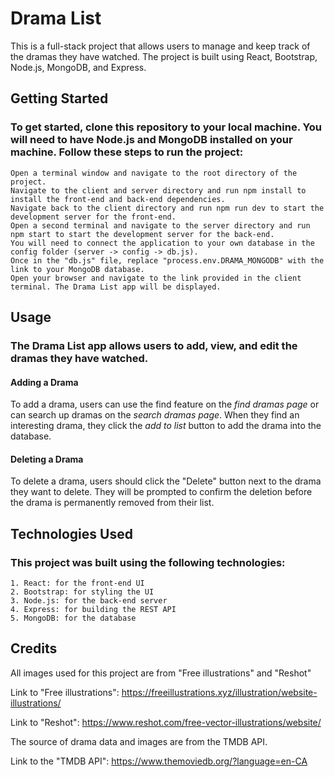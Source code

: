 # Drama List

This is a full-stack project that allows users to manage and keep track of the dramas they have watched. The project is built using React, Bootstrap, Node.js, MongoDB, and Express.

## Getting Started

### To get started, clone this repository to your local machine. You will need to have Node.js and MongoDB installed on your machine. Follow these steps to run the project:

    Open a terminal window and navigate to the root directory of the project.
    Navigate to the client and server directory and run npm install to install the front-end and back-end dependencies.
    Navigate back to the client directory and run npm run dev to start the development server for the front-end.
    Open a second terminal and navigate to the server directory and run npm start to start the development server for the back-end.
    You will need to connect the application to your own database in the config folder (server -> config -> db.js).
    Once in the "db.js" file, replace "process.env.DRAMA_MONGODB" with the link to your MongoDB database.
    Open your browser and navigate to the link provided in the client terminal. The Drama List app will be displayed.

## Usage

### The Drama List app allows users to add, view, and edit the dramas they have watched.

#### Adding a Drama

To add a drama, users can use the find feature on the *find dramas page* or can search up dramas on the *search dramas page*. When they find an interesting drama, they click the *add to list* button to add the drama into the database. 

#### Deleting a Drama

To delete a drama, users should click the "Delete" button next to the drama they want to delete. They will be prompted to confirm the deletion before the drama is permanently removed from their list.

## Technologies Used

### This project was built using the following technologies:

    1. React: for the front-end UI
    2. Bootstrap: for styling the UI
    3. Node.js: for the back-end server
    4. Express: for building the REST API
    5. MongoDB: for the database

## Credits

All images used for this project are from "Free illustrations" and "Reshot"

Link to "Free illustrations": https://freeillustrations.xyz/illustration/website-illustrations/

Link to "Reshot": https://www.reshot.com/free-vector-illustrations/website/

The source of drama data and images are from the TMDB API.

Link to the "TMDB API": https://www.themoviedb.org/?language=en-CA